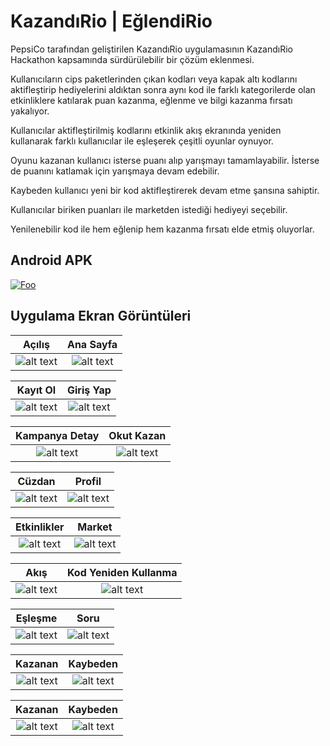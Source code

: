 # KazandıRio | EğlendiRio

PepsiCo tarafından geliştirilen KazandıRio uygulamasının KazandıRio Hackathon kapsamında sürdürülebilir bir çözüm eklenmesi.

Kullanıcıların cips paketlerinden çıkan kodları veya kapak altı kodlarını aktifleştirip hediyelerini aldıktan sonra aynı kod ile farklı kategorilerde olan etkinliklere katılarak puan kazanma, eğlenme ve bilgi kazanma fırsatı yakalıyor.

Kullanıcılar aktifleştirilmiş kodlarını etkinlik akış ekranında yeniden kullanarak farklı kullanıcılar ile eşleşerek çeşitli oyunlar oynuyor.

Oyunu kazanan kullanıcı isterse puanı alıp yarışmayı tamamlayabilir. İsterse de puanını katlamak için yarışmaya devam edebilir.

Kaybeden kullanıcı yeni bir kod aktifleştirerek devam etme şansına sahiptir.

Kullanıcılar biriken puanları ile marketden istediği hediyeyi seçebilir.

Yenilenebilir kod ile hem eğlenip hem kazanma fırsatı elde etmiş oluyorlar.

## Android APK

[![Foo](/screenshot/apkicon.png)](https://drive.google.com/file/d/1UWC6wghJ1uj-WjxRvmWLn5Jg-4BSV4M3/view?usp=sharing)

## Uygulama Ekran Görüntüleri

Açılış             |  Ana Sayfa
:-------------------------:|:-------------------------:
![alt text](/screenshot/splash.png "Açılış") | ![alt text](/screenshot/home.png "Market")

Kayıt Ol             |  Giriş Yap
:-------------------------:|:-------------------------:
![alt text](/screenshot/register.png "Kayıt Ol") | ![alt text](/screenshot/login.png "Giriş Yap")

Kampanya Detay             |  Okut Kazan
:-------------------------:|:-------------------------:
![alt text](/screenshot/campaignDetail.png "Kampanya Detay ") | ![alt text](/screenshot/codeRedeem.png "Okut Kazan")

Cüzdan                     |  Profil
:-------------------------:|:-------------------------:
![alt text](/screenshot/wallet.png "Cüzdan") | ![alt text](/screenshot/profile.png "Profil")

Etkinlikler          |  Market
:-------------------------:|:-------------------------:
![alt text](/screenshot/events.png "Etkinlikler") | ![alt text](/screenshot/market.png "Market")

Akış             |  Kod Yeniden Kullanma
:-------------------------:|:-------------------------:
![alt text](/screenshot/flow.png "Akış") | ![alt text](/screenshot/code.png "Kod")

Eşleşme             |  Soru
:-------------------------:|:-------------------------:
![alt text](/screenshot/vs.png "Eşleşme") | ![alt text](/screenshot/question.png "Soru")

Kazanan             |  Kaybeden
:-------------------------:|:-------------------------:
![alt text](/screenshot/win.png "Kazanan") | ![alt text](/screenshot/lose.png "Kaybeden")

Kazanan             |  Kaybeden
:-------------------------:|:-------------------------:
![alt text](/screenshot/leaderboard.png "Kazanan") | ![alt text](/screenshot/leaderboard.png "Kaybeden")